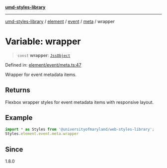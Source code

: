 [**umd-styles-library**](../../../../../../README.md)

***

[umd-styles-library](../../../../../../modules.md) / [element](../../../../../README.md) / [event](../../../README.md) / [meta](../README.md) / wrapper

# Variable: wrapper

> `const` **wrapper**: [`JssObject`](../../../../../../utilities/namespaces/transform/type-aliases/JssObject.md)

Defined in: [element/event/meta.ts:47](https://github.com/UMD-Digital/design-system/blob/2d95010ba8e3e1595ebab66599330577b600c5fb/packages/styles/source/element/event/meta.ts#L47)

Wrapper for event metadata items.

## Returns

Flexbox wrapper styles for event metadata items with responsive layout.

## Example

```typescript
import * as Styles from '@universityofmaryland/web-styles-library';
Styles.element.event.meta.wrapper
```

## Since

1.8.0
